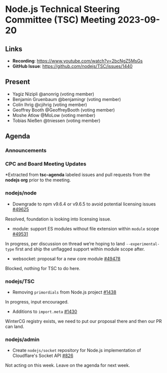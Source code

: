 # Node.js Technical Steering Committee (TSC) Meeting 2023-09-20

## Links

* **Recording**: <https://www.youtube.com/watch?v=2bcNgZ5MsGs>
* **GitHub Issue**: <https://github.com/nodejs/TSC/issues/1440>

## Present

* Yagiz Nizipli @anonrig (voting member)
* Benjamin Gruenbaum @benjamingr (voting member)
* Colin Ihrig @cjihrig (voting member)
* Geoffrey Booth @GeoffreyBooth (voting member)
* Moshe Atlow @MoLow (voting member)
* Tobias Nießen @tniessen (voting member)

## Agenda

### Announcements

### CPC and Board Meeting Updates

*Extracted from **tsc-agenda** labeled issues and pull requests from the **nodejs org** prior to the meeting.

### nodejs/node

* Downgrade to npm v9.6.4 or v9.6.5 to avoid potential licensing issues [#49625](https://github.com/nodejs/node/issues/49625)

Resolved, foundation is looking into licensing issue.

* module: support ES modules without file extension within `module` scope [#49531](https://github.com/nodejs/node/pull/49531)

In progress, per discussion on thread we’re hoping to land `--experimental-type` first and ship the unflagged support within module scope after.

* websocket: proposal for a new core module [#49478](https://github.com/nodejs/node/pull/49478)

Blocked, nothing for TSC to do here.

### nodejs/TSC

* Removing `primordials` from Node.js project [#1438](https://github.com/nodejs/TSC/issues/1438)

In progress, input encouraged.

* Additions to `import.meta` [#1430](https://github.com/nodejs/TSC/issues/1430)

WinterCG registry exists, we need to put our proposal there and then our PR can land.

### nodejs/admin

* Create `nodejs/socket` repository for Node.js implementation of Cloudflare's Socket API [#826](https://github.com/nodejs/admin/issues/826)

Not acting on this week. Leave on the agenda for next week.
